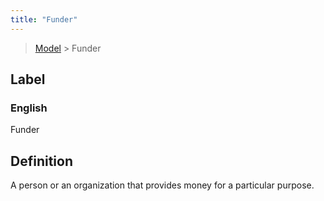 ```yaml
---
title: "Funder"
---
```


> [Model](../../) > Funder

## Label

### English
Funder


## Definition
A person or an organization that provides money for a particular purpose. 


    
